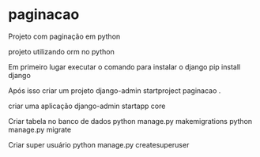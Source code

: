 # paginacao
Projeto com paginação em python


projeto utilizando orm no python

Em primeiro lugar executar o comando para instalar o django
pip install django

Após isso criar um projeto
django-admin startproject paginacao .

criar uma aplicação
django-admin startapp core

Criar tabela no banco de dados
python manage.py makemigrations python manage.py migrate

Criar super usuário
python manage.py createsuperuser


